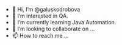 - 👋 Hi, I’m @galuskodrobova
- 👀 I’m interested in QA.
- 🌱 I’m currently learning Java Automation.
- 💞️ I’m looking to collaborate on ...
- 📫 How to reach me ...

<!---
galuskodrobova/galuskodrobova is a ✨ special ✨ repository because its `README.md` (this file) appears on your GitHub profile.
You can click the Preview link to take a look at your changes.
--->

